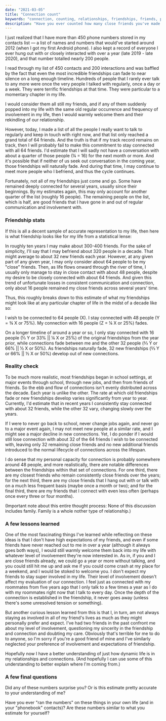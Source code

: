 ```yaml
---
date: "2021-03-05"
title: "Connection count"
keywords: "connection, counting, relationships, friendships, friends, people, number"
description: "Have you ever counted how many close friends you've made in the past decade? How many friendships can you genuinely actively maintain at a time?"
---
```


I just realized that I have more than 450 phone numbers stored in my contacts list — a list of names and numbers that would've started around 2012 (when I got my first Android phone). I also kept a record of everyone I ever hung out with or closely interacted with over a year (late 2019 - late 2020), and that number totalled nearly 200 people.

I read through my list of 450 contacts and 200 interactions and was baffled by the fact that even the most incredible friendships can fade to near silence on a long enough timeline. Hundreds of people that I rarely ever talk to any more were once the very people I talked with regularly, once a day or a week. They were terrific friendships at that time. They were particular to a momentary chapter in my life.

I would consider them all still my friends, and if any of them suddenly popped into my life with the same old regular occurrence and frequency of involvement in my life, then I would warmly welcome them and their rekindling of our relationship.

However, today, I made a list of all the people I really want to talk to regularly and keep in touch with right now, and that list only reached a grand total of 64 friends. And the truth is that if my track record remains on track, then I will probably fail to make this commitment to stay connected with all 64 friends. I'd estimate that I will sadly not have a conversation with about a quarter of those people (¼ = 16) for the next month or more. And it's possible that if neither of us seek out conversation in the coming year, those friendships will naturally fade. And during that time, I may continue to meet more people who I befriend, and thus the cycle continues.

Fortunately, not all of my friendships just come and go. Some have remained deeply connected for several years, usually since their beginnings. By my estimates again, this may only account for another quarter of the list (roughly 16 people). The remaining people on the list, which is half, are good friends that I have gone in and out of regular communication and involvement with.

### Friendship stats

If this is all a decent sample of accurate representation to my life, then here is what friendship looks like for my life from a statistical lense:

In roughly ten years I may make about 300-400 friends. For the sake of simplicity, I'll say that I may befriend about 320 people in a decade. That might average to about 32 new friends each year. However, at any given part of any given year, I may only consider about 64 people to be my "close" friends. Then, as life flows onward through the river of time, I usually only manage to stay in close contact with about 48 people, despite my desire to be closely connected with about 64 friends. And given this trend of unfortunate losses in consistent communication and connection, only about 16 people remained my close friends across several years' time.

Thus, this roughly breaks down to this estimate of what my friendships might look like at any particular chapter of life in the midst of a decade like so:

I wish to be connected to 64 people (X). I stay connected with 48 people (Y = ¾ X or 75%). My connection with 16 people (Z = ¼ X or 25%) fades.

On a longer timeline of around a year or so, I only stay connected with 16 people (⅓ Y or 33% || ¼ X or 25%) of the original friendships from the year prior, while connections fade between me and the other 32 people (⅔ Y or 66% || ½ X or 50%). As friendships naturally fade, 32 new friendships (⅔ Y or 66% || ½ X or 50%) develop out of new connections.

### Reality check

To be much more realistic, most friendships began in school settings, at major events through school, through new jobs, and then from friends of friends. So the ebb and flow of connections isn't evenly distributed across the decade. Each year is unlike the other. The rate at which old friendships fade or new friendships develop varies significantly from year to year. Currently, I'd estimate that in recent years I consistently stay connected with about 32 friends, while the other 32 vary, changing slowly over the years.

If I were to never go back to school, never change jobs again, and never go to a major event again, I may not meet new people at a similar rate, and I might see a major decline in new connections. Yet, I do ponder if I would still lose connection with about 32 of the 64 friends I wish to be connected with, leaving only 32 remaining close friends and no new additional friends introduced to the normal lifecycle of connections across the lifespan.

I do sense that my personal capacity for connection is probably somewhere around 48 people, and more realistically, there are notable differences between the friendships within that set of connections. For one third, there are my closest friends who remain consistently close friends over the years; for the next third, there are my close friends that I hang out with or talk with on a much less frequent basis (maybe once a month or two); and for the final third, there are my friends that I connect with even less often (perhaps once every three or four months).

(Important note about this entire thought process: None of this discussion includes family. Family is a whole nother type of relationship.)

### A few lessons learned

One of the most fascinating things I've learned while reflecting on these ideas is that I don't have high expectations of my friends, and even if some friends have never reached out to me in over a year (although it always goes both ways), I would still warmly welcome them back into my life with whatever level of involvement they're now interested in. As in, if you and I are close friends already, we could go a year or more without talking, and you could still hit me up and ask me if you could come crash at my place for a weekend, and I would be stoked to welcome you. I don't expect my friends to stay super involved in my life. Their level of involvement doesn't affect my evaluation of our connection. I feel just as connected with my roommates from five years ago that I only talk to a few times a year as I do with my roommates right now that I talk to every day. Once the depth of the connection is established in the friendship, it never goes away (unless there's some unresolved tension or something).

But another curious lesson learned from this is that I, in turn, am not always staying as involved in all of my friend's lives as much as they might personally prefer and expect. I've had two friends in the past confront me about my level of involvement, questioning my sincerity in the friendship and connection and doubting my care. Obviously that's terrible for me to do to anyone, so I'm sorry if you're a good friend of mine and I've similarly neglected your preference of involvement and expectations of friendship.

Hopefully now I have a better understanding of just how dynamic life is in my relationships and connections. (And hopefully I can use some of this understanding to better explain where I'm coming from.)

### A few final questions

Did any of these numbers surprise you? Or is this estimate pretty accurate to your understanding of me?

Have you ever "ran the numbers" on these things in your own life (and in your "phonebook" contacts)? Are these numbers similar to what you estimate for yourself?
